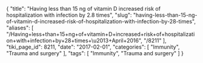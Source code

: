 {
    "title": "Having less than 15 ng of vitamin D increased risk of hospitalization with infection by 2.8 times",
    "slug": "having-less-than-15-ng-of-vitamin-d-increased-risk-of-hospitalization-with-infection-by-28-times",
    "aliases": [
        "/Having+less+than+15+ng+of+vitamin+D+increased+risk+of+hospitalization+with+infection+by+28+times+\u2013+April+2016",
        "/8211"
    ],
    "tiki_page_id": 8211,
    "date": "2017-02-01",
    "categories": [
        "Immunity",
        "Trauma and surgery"
    ],
    "tags": [
        "Immunity",
        "Trauma and surgery"
    ]
}